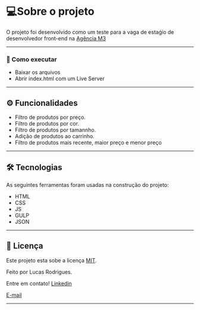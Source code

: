 # 💻Sobre o projeto

O projeto foi desenvolvido como um teste para a vaga de estaǵio de desenvolvedor front-end na [Agência M3](https://agenciam3.com/)

---

### 🚀 Como executar

* Baixar os arquivos
* Abrir index.html com um Live Server

---

## ⚙️ Funcionalidades

* Filtro de produtos por preço.
* Filtro de produtos por cor.
* Filtro de produtos por tamannho.
* Adição de produtos ao carrinho.
* Filtro de produtos mais recente, maior preço e menor preço

---

## 🛠 Tecnologias

As seguintes ferramentas foram usadas na construção do projeto:

* HTML
* CSS
* JS
* GULP
* JSON

---

## 📝 Licença

Este projeto esta sobe a licença [MIT](./LICENSE).

Feito por Lucas Rodrigues.

Entre em contato!
[Linkedin](https://www.linkedin.com/in/lucas-farias-rodrigues-4a626a16a/)

[E-mail](lucasfariasrodrigues25@gmail.com)

---
